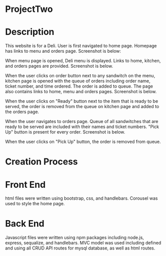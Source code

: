 # ProjectTwo

# Description

This website is for a Deli. User is first navigated to home page. Homepage has links to menu and orders page. Screenshot is below:

When menu page is opened, Deli menu is displayed. Links to home, kitchen, and orders pages are provided. Screenshot is below.

When the user clicks on order button next to any sandwitch on the menu, kitchen page is opened with the queue of orders including order name, ticket number, and time ordered. The order is added to queue. The page also contains links to home, menu and orders pages. Screenshot is below.

When the user clicks on "Ready" button next to the item that is ready to be served, the order is removed from the queue on kitchen page and added to the orders page.

When the user navigates to orders page. Queue of all sandwitches that are ready to be served are included with their names and ticket numbers. "Pick Up" button is present for every order. Screenshot is below.

When the user clicks on "Pick Up" button, the order is removed from queue.

# Creation Process

# Front End

html files were written using bootstrap, css, and handlebars. Corousel was used to style the home page.

# Back End

Javascript files were written using npm packages including node.js, express, sequalize, and handlebars. MVC model was used including defined and using all CRUD API routes for mysql database, as well as html routes.